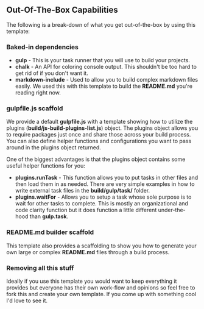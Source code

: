 ## Out-Of-The-Box Capabilities
The following is a break-down of what you get out-of-the-box by using this template:

### Baked-in dependencies
* **gulp** - This is your task runner that you will use to build your projects.
* **chalk** - An API for coloring console output. This shouldn't be too hard to get rid of if you
don't want it.
* **markdown-include** - Used to allow you to build complex markdown files easily. We used this with
this template to build the **README.md** you're reading right now.

### gulpfile.js scaffold
We provide a default **gulpfile.js** with a template showing how to utilize the plugins
(**build/js-build-plugins-list.js**) object. The plugins object allows you to require packages just
once and share those across your build process. You can also define helper functions and
configurations you want to pass around in the plugins object returned.

One of the biggest advantages is that the plugins object contains some useful helper functions for
you:

* **plugins.runTask** - This function allows you to put tasks in other files and then load them in
as needed. There are very simple examples in how to write external task files in the
**build/gulp/task/** folder.
* **plugins.waitFor** - Allows you to setup a task whose sole purpose is to wait for other tasks to
complete. This is mostly an organizational and code clarity function but it does function a little
different under-the-hood than **gulp.task**.

### README.md builder scaffold
This template also provides a scaffolding to show you how to generate your own large or complex
**README.md** files through a build process.

### Removing all this stuff
Ideally if you use this template you would want to keep everything it provides but everyone has
their own work-flow and opinions so feel free to fork this and create your own template. If you come
up with something cool I'd love to see it.
